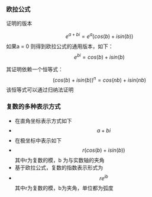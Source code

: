 ### 欧拉公式
证明的版本

$$e^{a+bi}= e^a(cos(b) + isin(b))$$ 如果a = 0 则得到欧拉公式的通用版本，如下：
$$e^{bi} =cos(b)+isin(b)$$

其证明依赖一个恒等式：
$$(cos(b) + isin(b))^n = cos(nb) + isin(nb)$$该恒等式可以通过归纳法证明


### 复数的多种表示方式
+ 在直角坐标表示方式如下
+ $$a + bi$$
+ 在极坐标中表示如下
+ $$r(cos(b) + isin(b))$$其中r为复数的模，b 为与实数轴的夹角
+ 基于欧拉公式，复数的指数表示形式为
+ $$re^{ib}$$其中r为复数的模，b为夹角，单位都为弧度
